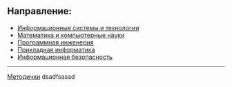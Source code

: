 <h2>Направление:</h2>

+ [Информационные системы и технологии](isit/isit.md#Информационные-системы-и-технологии)
+ [Математика и компьютерные науки](mkn/mkn.md#Математика-и-компьютерные-науки)
+ [Программная инженерия](preng/preng.md#Программная-инженерия)
+ [Прикладная информатика](pi/pi.md#Прикладная-информатика)
+ [Информационная безопасность](ib/ib.md#Информационная-безопасность)
***
[Методички](https://drive.google.com/drive/folders/1U4WVkXh-JffJi9KkCasMFLKMocuq4OXt?usp=sharing)
dsadfsasad
